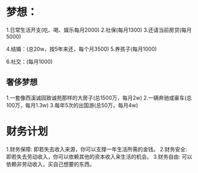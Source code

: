 # 梦想：
1.日常生活开支(吃、喝、娱乐每月2000)
2.社保(每月1300)
3.还请当前房贷(每月5000)

4.结婚：(总20w，按5年来还，每个月3500)
5.养孩子(每月1000)

6.社交：(每月1000)

## 奢侈梦想
1.一套像西溪诚园致诚苑那样的大房子(总1500万，每月2w)
2.一辆奔驰或豪车(总100万，每月1.3w)
3.每年5次的出国游(总50万，每月4w)

# 财务计划
1.财务保障: 即若失去收入来源，你可以支撑一年生活所需的金钱。
2.财务安全: 即若失去劳动收入，你可以依赖其他的资本收入来生活的机会。
3.财务自由: 可以依赖非劳动收入，买自己想要的东西。
